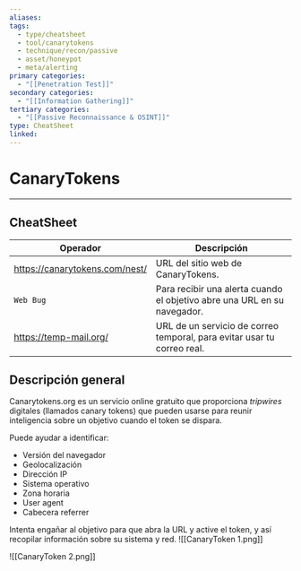 ```yaml
---
aliases:
tags:
  - type/cheatsheet
  - tool/canarytokens
  - technique/recon/passive
  - asset/honeypot
  - meta/alerting
primary categories:
  - "[[Penetration Test]]"
secondary categories:
  - "[[Information Gathering]]"
tertiary categories:
  - "[[Passive Reconnaissance & OSINT]]"
type: CheatSheet
linked:
---
```

# CanaryTokens

***

## CheatSheet

| **Operador**                   | **Descripción**                                                          |
| ------------------------------ | ------------------------------------------------------------------------ |
| https://canarytokens.com/nest/ | URL del sitio web de CanaryTokens.                                       |
| `Web Bug`                      | Para recibir una alerta cuando el objetivo abre una URL en su navegador. |
| https://temp-mail.org/         | URL de un servicio de correo temporal, para evitar usar tu correo real.  |

## Descripción general

Canarytokens.org es un servicio online gratuito que proporciona _tripwires_ digitales (llamados canary tokens) que pueden usarse para reunir inteligencia sobre un objetivo cuando el token se dispara.

Puede ayudar a identificar:

- Versión del navegador
- Geolocalización
- Dirección IP
- Sistema operativo
- Zona horaria
- User agent
- Cabecera referrer

Intenta engañar al objetivo para que abra la URL y active el token, y así recopilar información sobre su sistema y red.
![[CanaryToken 1.png]]

![[CanaryToken 2.png]]